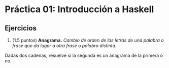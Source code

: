 # Práctica 01: Introducción a Haskell
## Ejercicios
1. (1.5 puntos) **Anagrama.** *Cambio de orden de las letras de una palabra
o frase que da lugar a otra frase o palabra distinta.*

Dadas dos cadenas, resuelve si la segunda es un anagrama de la primera o no.